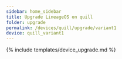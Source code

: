 ```yaml
---
sidebar: home_sidebar
title: Upgrade LineageOS on quill
folder: upgrade
permalink: /devices/quill/upgrade/variant1
device: quill_variant1
---
```

{% include templates/device_upgrade.md %}
